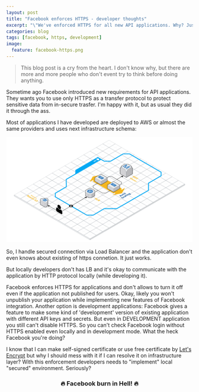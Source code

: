 ```yaml
---
layout: post
title: "Facebook enforces HTTPS - developer thoughts"
excerpt: "\"We've enforced HTTPS for all new API applications. Why? Just because we can.\" &copy; Facebook"
categories: blog
tags: [facebook, https, development]
image:
  feature: facebook-https.png
---
```


> This blog post is a cry from the heart. I don't know why, but there are more and more people who don't event try to think before doing anything.

Sometime ago Facebook introduced new requirements for API applications. They wants you to use only HTTPS as a transfer protocol to protect sensitive data from in-secure trasfer. I'm happy with it, but as usual they did it through the ass.

Most of applications I have developed are deployed to AWS or almost the same providers and uses next infrastructure schema:

[![Application Infrastructure](/images/application-architecture.png)](/images/application-architecture.png)

So, I handle secured connection via Load Balancer and the application don't even knows about existing of https connetion. It just works.

But locally developers don't has LB and it's okay to communicate with the application by HTTP protocol locally (while developing it).

Facebook enforces HTTPS for applications and don't allows to turn it off even if the application not published for users. Okay, likely you won't unpublish your application while implementing new features of Facebook integration. Another option is development applications: Facebook gives a feature to make some kind of 'development' version of existing application with different API keys and secrets. But even in DEVELOPMENT application you still can't disable HTTPS. So you can't check Facebook login without HTTPS enabled even locally and in development mode. What the heck Facebook you're doing?

I know that I can make self-signed certificate or use free certificate by [Let's Encrypt](https://letsencrypt.org/) but why I should mess with it if I can resolve it on infrastructure layer? With this enforcement developers needs to "implement" local "secured" environment. Seriously?

<h3 style="text-align:center">🔥 Facebook burn in Hell! 🔥</h3>
